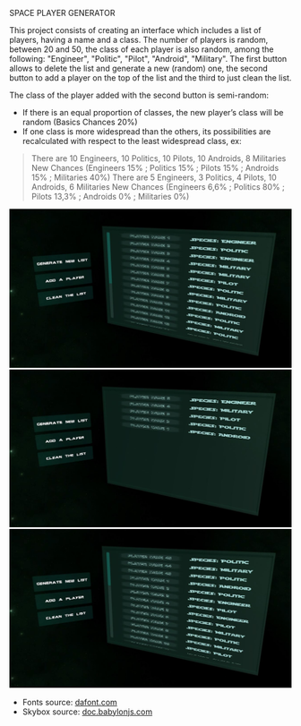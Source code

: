SPACE PLAYER GENERATOR

This project consists of creating an interface which includes a list of players, having a name and a class.
The number of players is random, between 20 and 50, the class of each player is also random, among the following: "Engineer", "Politic", "Pilot", "Android", "Military".
The first button allows to delete the list and generate a new (random) one, the second button to add a player on the top of the list and the third to just clean the list.

The class of the player added with the second button is semi-random:
* If there is an equal proportion of classes, the new player’s class will be random (Basics Chances 20%)
* If one class is more widespread than the others, its possibilities are recalculated with respect to the least widespread class, ex:
> There are 10 Engineers, 10 Politics, 10 Pilots, 10 Androids, 8 Militaries
      New Chances (Engineers 15% ; Politics 15% ; Pilots 15% ; Androids 15% ; Militaries 40%)
> There are 5 Engineers, 3 Politics, 4 Pilots, 10 Androids, 6 Militaries
      New Chances (Engineers 6,6% ; Politics 80% ; Pilots 13,3% ; Androids 0% ; Militaries 0%)


![alt text](screens/screen2.JPG)
![alt text](screens/screen1.JPG)
![alt text](screens/screen3.JPG)

* Fonts source: [dafont.com](https://www.dafont.com/fr/)
* Skybox source: [doc.babylonjs.com](https://doc.babylonjs.com/resources/playground_textures#cubetextures)
